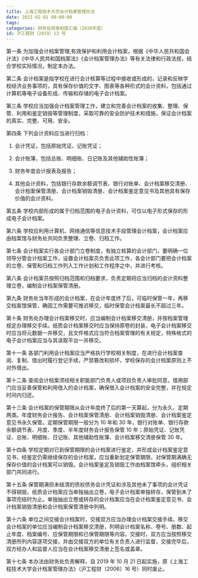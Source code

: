 ```yaml
---
title: 上海工程技术大学会计档案管理办法
date: 2021-02-01 00:00:00
tags: 
categories: 财务处规章制度汇编（2020年度）
id: 沪工程财〔2019〕13 号
---
```


第一条 为加强会计档案管理,有效保护和利用会计档案，根据《中华人民共和国会计法》《中华人民共和国档案法》《会计档案管理办法》等有关法律和行政法规，结合学校实际情况，制定本办法。

第二条 会计档案是指学校在进行会计核算等过程中接收或形成的，记录和反映学校经济业务事项的，具有保存价值的文字、图表等各种形式的会计资料，包括通过计算机等电子设备形成、传输和存储的电子会计档案。

第三条 学校应当加强会计档案管理工作，建立和完善会计档案的收集、整理、保管、利用和鉴定销毁等管理制度，采取可靠的安全防护技术和措施，保证会计档案的真实、完整、可用、安全。

第四条 下列会计资料应当进行归档：

1. 会计凭证，包括原始凭证、记账凭证；

2. 会计账簿，包括总账、明细账、日记账及其他辅助性账簿；

3. 财务年度会计报表及报告；

4. 其他会计资料，包括银行存款余额调节表、银行对账单、会计档案移交清册、会计档案保管清册、会计档案销毁清册、会计档案鉴定意见书及其他具有保存价值的会计资料。

第五条 学校内部形成的属于归档范围的电子会计资料，可仅以电子形式保存的形成电子会计档案。

第六条 学校应利用计算机、网络通信等信息技术手段管理会计档案，会计档案应由档案馆与财务处共同负责整理、立卷、归档工作。

第七条 会计档案实行各会计部门立卷制度，有独立核算的会计部门，要明确一位领导分管会计档案工作，设置会计档案员负责此项工作，各会计部门要把会计档案的立卷、保管和归档工作列入工作计划和工作程序之中，并进行考核。

第八条 会计档案员按照归档范围和归档要求，负责定期将应当归档的会计资料整理立卷，编制会计档案保管清册。

第九条 财务处当年形成的会计档案，在会计年度终了后，可临时保管一年，再移交档案馆保管，确因工作需要可推迟移交，临时保管会计档案最长不超过三年。

第十条 财务处办理会计档案移交时，应当编制会计档案移交清册，并按档案管理规定办理移交手续。纸质会计档案移交时应当保持原卷的封装，电子会计档案移交时应当将元数据一并移交，且文件格式应当符合档案管理的有关规定，特殊格式的电子会计档案应当与其读取平台一并移交。

第十一条 各部门利用会计档案应当严格执行学校相关制度，在进行会计档案查阅、复制、借出时履行登记手续，严禁篡改和损坏，学校保存的会计档案原则上不对外借出。

第十二条 查阅会计档案须经相关职能部门负责人或项目负责人审批同意，借用部门应当妥善保管和利用借入的会计档案，确保借入会计档案的安全完整，并在规定时间内归还。

第十三条 会计档案的保管期限从会计年度终了后的第一天算起，分为永久、定期两类。年度财务会计报告、会计档案保管清册、会计档案销毁清册、会计档案鉴定意见书永久保管。定期保管期限一般分为 10 年和 30 年，银行对账单、银行存款余额调节表、月度、季度、半年度财务会计报告保管 10 年；原始凭证、记账凭证、总账、明细账、日记账、其他辅助性账簿、会计档案移交清册保管 30 年。

第十四条 学校定期对已到保管期限的会计档案进行鉴定，并形成会计档案鉴定意见书，经鉴定仍需继续保存的会计档案，应当重新划定保管期限，对保管期满确无保存价值的会计档案可以销毁。会计档案鉴定及销毁工作由档案馆牵头，组织相关部门共同进行。

第十五条 保管期满但未结清的债权债务会计凭证和涉及其他未了事项的会计凭证不得销毁，纸质会计档案应当单独抽出立卷，电子会计档案单独转存，保管到未了事项完结时为止。单独抽出立卷或转存的会计档案应当在会计档案鉴定意见书、会计档案销毁清册和会计档案保管清册中列明。

第十六条 单位之间交接会计档案时，交接双方应当办理会计档案交接手续。移交会计档案的单位应当编制会计档案移交清册，列明会计档案名称、卷号、册数、起止年度、档案编号、应保管期限和已保管期限等内容。交接时，双方应当按照移交清册所列内容逐项交接，并由交接双方的单位有关负责人进行监督，交接完毕后，双方经办人和监督人应当在会计档案移交清册上签名或盖章。

第十七条 本办法由财务处负责解释，自 2019 年 10 月 21 日起实施，原《上海工程技术大学会计档案管理办法》（沪工程财〔2006〕16 号）同时废止。
